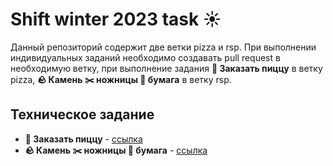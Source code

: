 # **Shift winter 2023 task ☀️**

Данный репозиторий содержит две ветки pizza и rsp. При выполнении индивидуальных заданий необходимо создавать pull request в необходимую ветку, при выполнение задания **🍕 Заказать пиццу** в ветку pizza, **🪨 Камень ✂️ ножницы 📑 бумага** в ветку rsp.

## Техническое задание
- **🍕 Заказать пиццу** - [ссылка](https://docs.google.com/document/d/1XsJ8aYIf0_qm3ZE_un_yfoRpT0F85bgaJGJn0VYf428/edit#heading=h.okk9rpudanxq)
- **🪨 Камень ✂️ ножницы 📑 бумага** - [ссылка](https://docs.google.com/document/d/1HRy3KNCcuQ5ahound_dS0Ed9b6qyr9_bzmMcDoyR4mI/edit#heading=h.902ayobcet2u)
